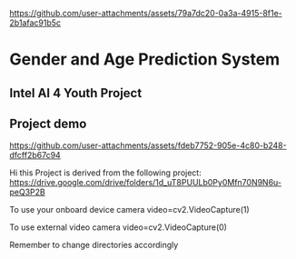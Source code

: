 
https://github.com/user-attachments/assets/79a7dc20-0a3a-4915-8f1e-2b1afac91b5c
# Gender and Age Prediction System
## Intel AI 4 Youth Project

## Project demo


https://github.com/user-attachments/assets/fdeb7752-905e-4c80-b248-dfcff2b67c94


Hi this Project is derived from the following project:
https://drive.google.com/drive/folders/1d_uT8PUULb0Py0Mfn70N9N6u-peQ3P2B


To use your onboard device camera
video=cv2.VideoCapture(1)

To use external video camera
video=cv2.VideoCapture(0)

Remember to change directories accordingly

